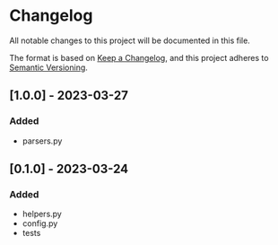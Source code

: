 # Changelog

All notable changes to this project will be documented in this file.

The format is based on [Keep a Changelog](https://keepachangelog.com/en/1.0.0/),
and this project adheres to [Semantic Versioning](https://semver.org/spec/v2.0.0.html).

## [1.0.0] - 2023-03-27

### Added
- parsers.py

## [0.1.0] - 2023-03-24

### Added
- helpers.py
- config.py
- tests
